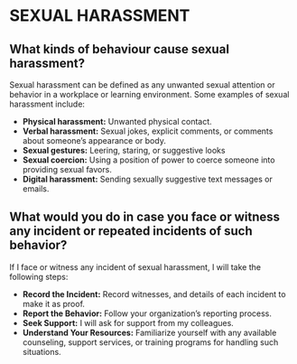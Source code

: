 # SEXUAL HARASSMENT

## What kinds of behaviour cause sexual harassment?

Sexual harassment can be defined as any unwanted sexual attention or behavior in a workplace or learning environment. Some examples of sexual harassment include:

- **Physical harassment:** Unwanted physical contact.
- **Verbal harassment:**  Sexual jokes, explicit comments, or comments about someone’s appearance or body.
- **Sexual gestures:** Leering, staring, or suggestive looks
- **Sexual coercion:** Using a position of power to coerce someone into providing sexual favors.
- **Digital harassment:** Sending sexually suggestive text messages or emails.


## What would you do in case you face or witness any incident or repeated incidents of such behavior?
If I face or witness any incident of sexual harassment, I will take the following steps:

- **Record the Incident:** Record witnesses, and details of each incident to make it as proof.
- **Report the Behavior:** Follow your organization’s reporting process.
- **Seek Support:** I will ask for support from my colleagues.
- **Understand Your Resources:** Familiarize yourself with any available counseling, support services, or training programs for handling such situations.

